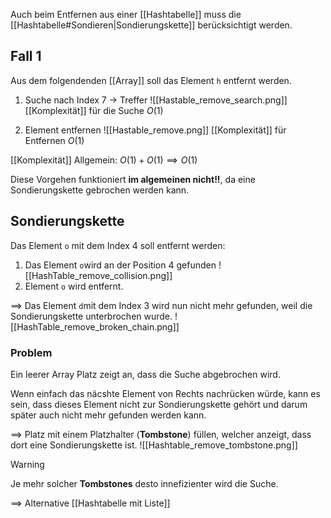 Auch beim Entfernen aus einer [[Hashtabelle]] muss die [[Hashtabelle#Sondieren|Sondierungskette]] berücksichtigt werden.

## Fall 1
Aus dem folgendenden [[Array]] soll das Element `h` entfernt werden.

1. Suche nach Index 7 -> Treffer
 ![[Hastable_remove_search.png]]
 [[Komplexität]] für die Suche $O(1)$
 
2. Element entfernen
![[Hastable_remove.png]]
[[Komplexität]] für Entfernen $O(1)$

[[Komplexität]] Allgemein: $O(1) + O(1) \implies O(1)$

Diese Vorgehen funktioniert **im algemeinen nicht!!**, da eine Sondierungskette gebrochen werden kann.

## Sondierungskette
Das Element `o` mit dem Index 4 soll entfernt werden:
1. Das Element `o`wird an der Position 4 gefunden
![[HashTable_remove_collision.png]]
2. Element `o` wird entfernt.

$\implies$ Das Element `d`mit dem Index 3 wird nun nicht mehr gefunden, weil die Sondierungskette unterbrochen wurde.
![[HashTable_remove_broken_chain.png]]

### Problem
Ein leerer Array Platz zeigt  an, dass die Suche abgebrochen wird.

Wenn einfach das näcshte Element von Rechts nachrücken würde, kann es sein, dass dieses Element nicht zur Sondierungskette gehört und darum später auch nicht mehr gefunden werden kann.

$\implies$ Platz mit einem Platzhalter (**Tombstone**) füllen, welcher anzeigt, dass dort eine Sondierungskette ist.
![[Hashtable_remove_tombstone.png]]

>[!warning]
>Je mehr solcher **Tombstones** desto innefizienter wird die Suche.
>
>$\implies$ Alternative [[Hashtabelle mit Liste]]





